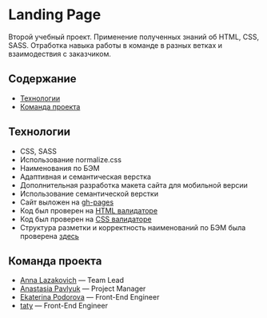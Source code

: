 # Landing Page
Второй учебный проект. Применение полученных знаний об HTML, CSS, SASS. Отработка навыка работы в команде в разных ветках и взаимодествия с заказчиком.

## Содержание
- [Технологии](#технологии)
- [Команда проекта](#команда-проекта)

## Технологии
- CSS, SASS
- Использование normalize.css
- Наименования по БЭМ
- Адаптивная и семантическая верстка
- Дополнительная разработка макета сайта для мобильной версии
- Использование семантической верстки
- Сайт выложен на [gh-pages](https://anna-lazakovich.github.io/project2/)
- Код был проверен на [HTML валидаторе](https://validator.w3.org/)
- Код был проверен на [CSS валидаторе](https://jigsaw.w3.org/css-validator/#validate_by_input)
- Структура разметки и корректность наименований по БЭМ была проверена [здесь](https://yoksel.github.io/html-tree/)

## Команда проекта

- [Anna Lazakovich](https://github.com/Anna-Lazakovich) — Team Lead
- [Anastasia Pavlyuk](https://github.com/anapav45514) — Project Manager
- [Ekaterina Podorova](https://github.com/Gnarkill33) — Front-End Engineer
- [taty]() — Front-End Engineer

